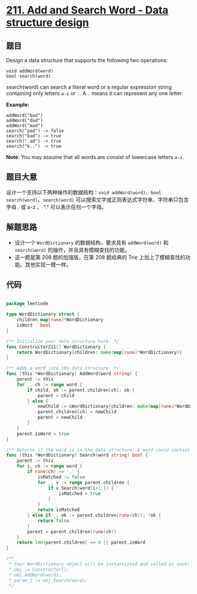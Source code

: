# [211. Add and Search Word - Data structure design](https://leetcode.com/problems/add-and-search-word-data-structure-design/)


## 题目

Design a data structure that supports the following two operations:

    void addWord(word)
    bool search(word)

search(word) can search a literal word or a regular expression string containing only letters `a-z` or `.`. A `.` means it can represent any one letter.

**Example:**

    addWord("bad")
    addWord("dad")
    addWord("mad")
    search("pad") -> false
    search("bad") -> true
    search(".ad") -> true
    search("b..") -> true

**Note**: You may assume that all words are consist of lowercase letters `a-z`.

## 题目大意

设计一个支持以下两种操作的数据结构：`void addWord(word)`、`bool search(word)`。`search(word)` 可以搜索文字或正则表达式字符串，字符串只包含字母 . 或 a-z 。 "." 可以表示任何一个字母。



## 解题思路

- 设计一个 `WordDictionary` 的数据结构，要求具有 `addWord(word)` 和 `search(word)` 的操作，并且具有模糊查找的功能。
- 这一题是第 208 题的加强版，在第 208 题经典的 Trie 上加上了模糊查找的功能。其他实现一模一样。


## 代码

```go

package leetcode

type WordDictionary struct {
	children map[rune]*WordDictionary
	isWord   bool
}

/** Initialize your data structure here. */
func Constructor211() WordDictionary {
	return WordDictionary{children: make(map[rune]*WordDictionary)}
}

/** Adds a word into the data structure. */
func (this *WordDictionary) AddWord(word string) {
	parent := this
	for _, ch := range word {
		if child, ok := parent.children[ch]; ok {
			parent = child
		} else {
			newChild := &WordDictionary{children: make(map[rune]*WordDictionary)}
			parent.children[ch] = newChild
			parent = newChild
		}
	}
	parent.isWord = true
}

/** Returns if the word is in the data structure. A word could contain the dot character '.' to represent any one letter. */
func (this *WordDictionary) Search(word string) bool {
	parent := this
	for i, ch := range word {
		if rune(ch) == '.' {
			isMatched := false
			for _, v := range parent.children {
				if v.Search(word[i+1:]) {
					isMatched = true
				}
			}
			return isMatched
		} else if _, ok := parent.children[rune(ch)]; !ok {
			return false
		}
		parent = parent.children[rune(ch)]
	}
	return len(parent.children) == 0 || parent.isWord
}

/**
 * Your WordDictionary object will be instantiated and called as such:
 * obj := Constructor();
 * obj.AddWord(word);
 * param_2 := obj.Search(word);
 */

```